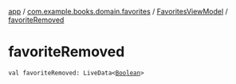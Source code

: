 [app](../../index.md) / [com.example.books.domain.favorites](../index.md) / [FavoritesViewModel](index.md) / [favoriteRemoved](./favorite-removed.md)

# favoriteRemoved

`val favoriteRemoved: LiveData<`[`Boolean`](https://kotlinlang.org/api/latest/jvm/stdlib/kotlin/-boolean/index.html)`>`